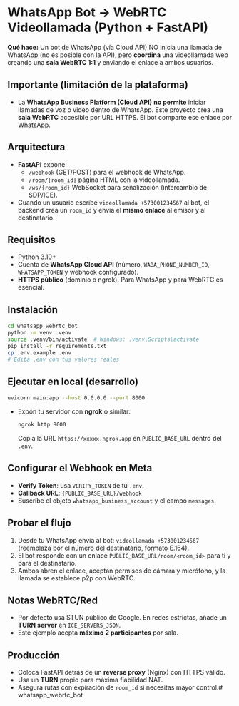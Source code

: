 # WhatsApp Bot → WebRTC Videollamada (Python + FastAPI)

**Qué hace:** Un bot de WhatsApp (vía Cloud API) NO inicia una llamada de WhatsApp (no es posible con la API),
pero **coordina** una videollamada web creando una **sala WebRTC 1:1** y enviando el enlace a ambos usuarios.

## Importante (limitación de la plataforma)
- La **WhatsApp Business Platform (Cloud API)** **no permite** iniciar llamadas de voz o video dentro de WhatsApp.
  Este proyecto crea una **sala WebRTC** accesible por URL HTTPS. El bot comparte ese enlace por WhatsApp.

## Arquitectura
- **FastAPI** expone:
  - `/webhook` (GET/POST) para el webhook de WhatsApp.
  - `/room/{room_id}` página HTML con la videollamada.
  - `/ws/{room_id}` WebSocket para señalización (intercambio de SDP/ICE).
- Cuando un usuario escribe `videollamada +573001234567` al bot, el backend crea un `room_id` y envía el **mismo enlace** al emisor y al destinatario.

## Requisitos
- Python 3.10+
- Cuenta de **WhatsApp Cloud API** (número, `WABA_PHONE_NUMBER_ID`, `WHATSAPP_TOKEN` y webhook configurado).
- **HTTPS público** (dominio o ngrok). Para WhatsApp y para WebRTC es esencial.

## Instalación
```bash
cd whatsapp_webrtc_bot
python -m venv .venv
source .venv/bin/activate  # Windows: .venv\Scripts\activate
pip install -r requirements.txt
cp .env.example .env
# Edita .env con tus valores reales
```

## Ejecutar en local (desarrollo)
```bash
uvicorn main:app --host 0.0.0.0 --port 8000
```

- Expón tu servidor con **ngrok** o similar:
  ```bash
  ngrok http 8000
  ```
  Copia la URL `https://xxxxx.ngrok.app` en `PUBLIC_BASE_URL` dentro del `.env`.

## Configurar el Webhook en Meta
- **Verify Token**: usa `VERIFY_TOKEN` de tu `.env`.
- **Callback URL**: `{PUBLIC_BASE_URL}/webhook`
- Suscribe el objeto `whatsapp_business_account` y el campo `messages`.

## Probar el flujo
1. Desde tu WhatsApp envía al bot: `videollamada +573001234567` (reemplaza por el número del destinatario, formato E.164).
2. El bot responde con un enlace `PUBLIC_BASE_URL/room/<room_id>` para ti y para el destinatario.
3. Ambos abren el enlace, aceptan permisos de cámara y micrófono, y la llamada se establece p2p con WebRTC.

## Notas WebRTC/Red
- Por defecto usa STUN público de Google. En redes estrictas, añade un **TURN server** en `ICE_SERVERS_JSON`.
- Este ejemplo acepta **máximo 2 participantes** por sala.

## Producción
- Coloca FastAPI detrás de un **reverse proxy** (Nginx) con HTTPS válido.
- Usa un **TURN** propio para máxima fiabilidad NAT.
- Asegura rutas con expiración de `room_id` si necesitas mayor control.# whatsapp_webrtc_bot
